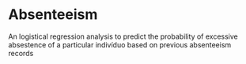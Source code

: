 # Absenteeism
An logistical regression analysis to predict the probability of excessive absestence of a particular indivíduo based on previous absenteeism records
